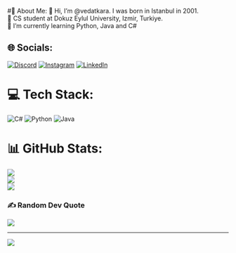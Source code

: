 #💫 About Me:
👋 Hi, I’m @vedatkara. I was born in Istanbul in 2001.<br>🏫 CS student at Dokuz Eylul University, Izmir, Turkiye.<br>🌱 I’m currently learning Python, Java and C#<br>


## 🌐 Socials:
[![Discord](https://img.shields.io/badge/Discord-%237289DA.svg?logo=discord&logoColor=white)](htttps://discord.gg/Strómä#0182) [![Instagram](https://img.shields.io/badge/Instagram-%23E4405F.svg?logo=Instagram&logoColor=white)](https://instagram.com/_vedatkara_) [![LinkedIn](https://img.shields.io/badge/LinkedIn-%230077B5.svg?logo=linkedin&logoColor=white)](https://linkedin.com/in/vedatkara) 

# 💻 Tech Stack:
![C#](https://img.shields.io/badge/c%23-%23239120.svg?style=flat-square&logo=c-sharp&logoColor=white) ![Python](https://img.shields.io/badge/python-3670A0?style=flat-square&logo=python&logoColor=ffdd54) ![Java](https://img.shields.io/badge/java-%23ED8B00.svg?style=flat-square&logo=java&logoColor=white)
# 📊 GitHub Stats:
![](https://github-readme-stats.vercel.app/api?username=vedatkara&theme=dracula&hide_border=false&include_all_commits=false&count_private=false)<br/>
![](https://github-readme-streak-stats.herokuapp.com/?user=vedatkara&theme=dracula&hide_border=false)<br/>
![](https://github-readme-stats.vercel.app/api/top-langs/?username=vedatkara&theme=dracula&hide_border=false&include_all_commits=false&count_private=false&layout=compact)

### ✍️ Random Dev Quote
![](https://quotes-github-readme.vercel.app/api?type=horizontal&theme=radical)

---
[![](https://visitcount.itsvg.in/api?id=vedatkara&icon=0&color=0)](https://visitcount.itsvg.in)

<!-- Proudly created with GPRM ( https://gprm.itsvg.in ) -->
